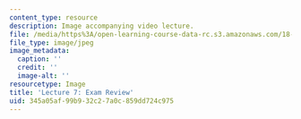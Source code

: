 ```yaml
---
content_type: resource
description: Image accompanying video lecture.
file: /media/https%3A/open-learning-course-data-rc.s3.amazonaws.com/18-02-multivariable-calculus-fall-2007/345a05af99b932c27a0c859dd724c975_07.jpg
file_type: image/jpeg
image_metadata:
  caption: ''
  credit: ''
  image-alt: ''
resourcetype: Image
title: 'Lecture 7: Exam Review'
uid: 345a05af-99b9-32c2-7a0c-859dd724c975
---
```

